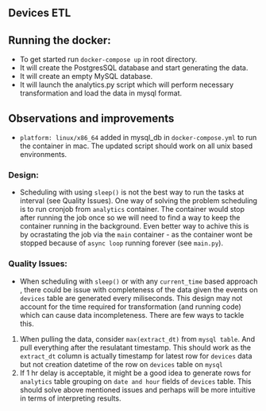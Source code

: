 Devices ETL
- 

## Running the docker:
- To get started run `docker-compose up` in root directory.
- It will create the PostgresSQL database and start generating the data.
- It will create an empty MySQL database.
- It will launch the analytics.py script which will perform necessary transformation and load the data in mysql format.


## Observations and improvements
- `platform: linux/x86_64` added in mysql_db in `docker-compose.yml` to run the container in mac. The updated script should work on all unix based environments.

### Design:
- Scheduling with using `sleep()` is not the best way to run the tasks at interval (see Quality Issues). One way of solving the problem scheduling is to run cronjob from `analytics` container. The container would stop after running the job once so we will need to find a way to keep the container running in the background. Even better way to achive this is by ocrastating the job via the `main` container - as the container wont be stopped because of `async loop` running forever (see `main.py`).


### Quality Issues:
- When scheduling with `sleep()` or with any `current_time` based approach , there could be issue with completeness of the data given the events on `devices` table are generated every miliseconds. This design may not account for the time required for transformation (and running code) which can cause data incompleteness. There are few ways to tackle this.
1. When pulling the data, consider `max(extract_dt)` from `mysql table`. And pull everything after the resulatant timestamp. This should work as the `extract_dt` column is actually timestamp for latest row for `devices` data but not creation datetime of the row on `devices` table on `mysql`
2. If 1 hr delay is acceptable, it might be a good idea to generate rows for `analytics` table grouping on `date and hour` fields of `devices` table. This should solve above mentioned issues and perhaps will be more intuitive in terms of interpreting results.

